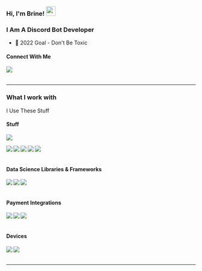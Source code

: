 ### Hi, I'm Brine! <img src="https://media.giphy.com/media/hvRJCLFzcasrR4ia7z/giphy.gif" width="25px">

<h3>I Am A <span>Discord Bot</span> Developer</h3>

- 🎯 2022 Goal - Don't Be Toxic

#### Connect With Me

<a href="https://discord.brine-codes.repl.co/discord"><img align="left" src="https://cdn.discordapp.com/emojis/921371625788698654.png?size=96" /></a>

<br/><br/>

---

### What I work with

<p>I Use These Stuff</p>

<h4>Stuff</h4>
<p>
  <img src="https://github-readme-stats.vercel.app/api/top-langs/?username=bacon-delight&theme=github_dark&layout=compact&hide=jupyter%20notebook,matlab" />
</p>
<p>
  <img align="left" src="https://img.shields.io/badge/JavaScript-1c1c1c?&style=flat-square&logo=JavaScript" />
  <img align="left" src="https://img.shields.io/badge/Python-1c1c1chttps://img.shields.io/badge/Ejs-orange?&style=flat-square" />
  <img align="left" src="https://img.shields.io/badge/Html-1c1c1c?&style=flat-square&logo=Html" />
  <img align="left" src="https://img.shields.io/badge/Express-1c1c1c?&style=flat-square" />
  <img align="left" src="https://img.shields.io/badge/Discord.js-1c1c1c?&style=flat-square" />
</p>
  
<br/><br/>

<h4>Data Science Libraries & Frameworks</h4>
<p>
  <img align="left" src="https://img.shields.io/badge/Tableau-1c1c1c?&style=flat-square&logo=Tableau" />
  <img align="left" src="https://img.shields.io/badge/TensorFlow-1c1c1c?&style=flat-square&logo=TensorFlow" />
  <img align="left" src="https://img.shields.io/badge/PyTorch-1c1c1c?&style=flat-square&logo=PyTorch" />
</p>

<br/><br/>

<h4>Payment Integrations</h4>
<p>
  <img align="left" src="https://img.shields.io/badge/Stripe-1c1c1c?&style=flat-square&logo=Stripe" />
  <img align="left" src="https://img.shields.io/badge/PayPal-1c1c1c?&style=flat-square&logo=PayPal" />
  <img align="left" src="https://img.shields.io/badge/Razorpay-1c1c1c?&style=flat-square&logo=Razorpay" />
</p>

<br/><br/>

<h4>Devices</h4>
<p>
  <img align="left" src="https://img.shields.io/badge/Android-000000?&style=for-the-badge&logo=Android&logoColor=white" />
  <img align="left" src="https://img.shields.io/badge/Computer-001200?&style=for-the-badge&logo=Computer&logoColor=white" />
</p>

<br/><br/>

---
